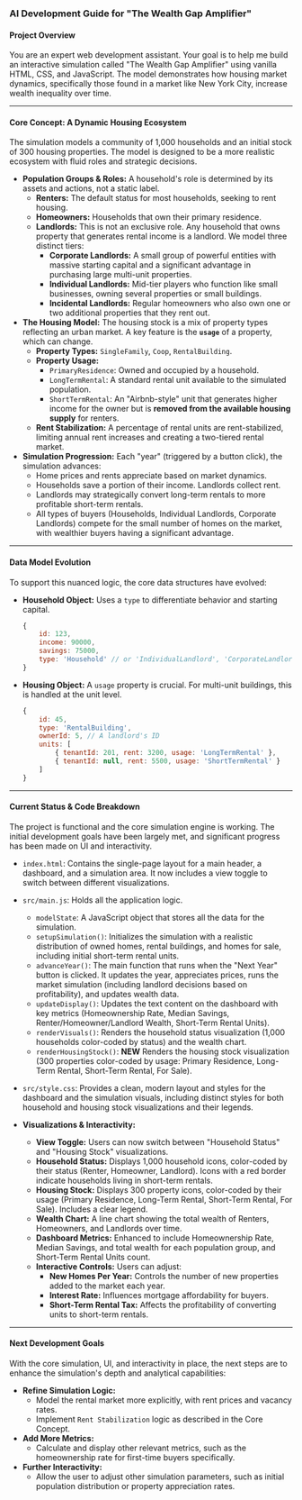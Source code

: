 ### AI Development Guide for "The Wealth Gap Amplifier"

#### Project Overview

You are an expert web development assistant. Your goal is to help me build an interactive simulation called "The Wealth Gap Amplifier" using vanilla HTML, CSS, and JavaScript. The model demonstrates how housing market dynamics, specifically those found in a market like New York City, increase wealth inequality over time.

-----

#### Core Concept: A Dynamic Housing Ecosystem

The simulation models a community of 1,000 households and an initial stock of 300 housing properties. The model is designed to be a more realistic ecosystem with fluid roles and strategic decisions.

  * **Population Groups & Roles:** A household's role is determined by its assets and actions, not a static label.
      * **Renters:** The default status for most households, seeking to rent housing.
      * **Homeowners:** Households that own their primary residence.
      * **Landlords:** This is not an exclusive role. Any household that owns property that generates rental income is a landlord. We model three distinct tiers:
          * **Corporate Landlords:** A small group of powerful entities with massive starting capital and a significant advantage in purchasing large multi-unit properties.
          * **Individual Landlords:** Mid-tier players who function like small businesses, owning several properties or small buildings.
          * **Incidental Landlords:** Regular homeowners who also own one or two additional properties that they rent out.
  * **The Housing Model:** The housing stock is a mix of property types reflecting an urban market. A key feature is the **`usage`** of a property, which can change.
      * **Property Types:** `SingleFamily`, `Coop`, `RentalBuilding`.
      * **Property Usage:**
          * `PrimaryResidence`: Owned and occupied by a household.
          * `LongTermRental`: A standard rental unit available to the simulated population.
          * `ShortTermRental`: An "Airbnb-style" unit that generates higher income for the owner but is **removed from the available housing supply** for renters.
      * **Rent Stabilization:** A percentage of rental units are rent-stabilized, limiting annual rent increases and creating a two-tiered rental market.
  * **Simulation Progression:** Each "year" (triggered by a button click), the simulation advances:
      * Home prices and rents appreciate based on market dynamics.
      * Households save a portion of their income. Landlords collect rent.
      * Landlords may strategically convert long-term rentals to more profitable short-term rentals.
      * All types of buyers (Households, Individual Landlords, Corporate Landlords) compete for the small number of homes on the market, with wealthier buyers having a significant advantage.

-----

#### Data Model Evolution

To support this nuanced logic, the core data structures have evolved:

  * **Household Object:** Uses a `type` to differentiate behavior and starting capital.

    ```javascript
    {
        id: 123,
        income: 90000,
        savings: 75000,
        type: 'Household' // or 'IndividualLandlord', 'CorporateLandlord'
    }
    ```

  * **Housing Object:** A `usage` property is crucial. For multi-unit buildings, this is handled at the unit level.

    ```javascript
    {
        id: 45,
        type: 'RentalBuilding',
        ownerId: 5, // A landlord's ID
        units: [
            { tenantId: 201, rent: 3200, usage: 'LongTermRental' },
            { tenantId: null, rent: 5500, usage: 'ShortTermRental' }
        ]
    }
    ```

-----

#### Current Status & Code Breakdown

The project is functional and the core simulation engine is working. The initial development goals have been largely met, and significant progress has been made on UI and interactivity.

*   `index.html`: Contains the single-page layout for a main header, a dashboard, and a simulation area. It now includes a view toggle to switch between different visualizations.
*   `src/main.js`: Holds all the application logic.
    *   `modelState`: A JavaScript object that stores all the data for the simulation.
    *   `setupSimulation()`: Initializes the simulation with a realistic distribution of owned homes, rental buildings, and homes for sale, including initial short-term rental units.
    *   `advanceYear()`: The main function that runs when the "Next Year" button is clicked. It updates the year, appreciates prices, runs the market simulation (including landlord decisions based on profitability), and updates wealth data.
    *   `updateDisplay()`: Updates the text content on the dashboard with key metrics (Homeownership Rate, Median Savings, Renter/Homeowner/Landlord Wealth, Short-Term Rental Units).
    *   `renderVisuals()`: Renders the household status visualization (1,000 households color-coded by status) and the wealth chart.
    *   `renderHousingStock()`: **NEW** Renders the housing stock visualization (300 properties color-coded by usage: Primary Residence, Long-Term Rental, Short-Term Rental, For Sale).
*   `src/style.css`: Provides a clean, modern layout and styles for the dashboard and the simulation visuals, including distinct styles for both household and housing stock visualizations and their legends.

*   **Visualizations & Interactivity:**
    *   **View Toggle:** Users can now switch between "Household Status" and "Housing Stock" visualizations.
    *   **Household Status:** Displays 1,000 household icons, color-coded by their status (Renter, Homeowner, Landlord). Icons with a red border indicate households living in short-term rentals.
    *   **Housing Stock:** Displays 300 property icons, color-coded by their usage (Primary Residence, Long-Term Rental, Short-Term Rental, For Sale). Includes a clear legend.
    *   **Wealth Chart:** A line chart showing the total wealth of Renters, Homeowners, and Landlords over time.
    *   **Dashboard Metrics:** Enhanced to include Homeownership Rate, Median Savings, and total wealth for each population group, and Short-Term Rental Units count.
    *   **Interactive Controls:** Users can adjust:
        *   **New Homes Per Year:** Controls the number of new properties added to the market each year.
        *   **Interest Rate:** Influences mortgage affordability for buyers.
        *   **Short-Term Rental Tax:** Affects the profitability of converting units to short-term rentals.

-----

#### Next Development Goals

With the core simulation, UI, and interactivity in place, the next steps are to enhance the simulation's depth and analytical capabilities:

*   **Refine Simulation Logic:**
    *   Model the rental market more explicitly, with rent prices and vacancy rates.
    *   Implement `Rent Stabilization` logic as described in the Core Concept.
*   **Add More Metrics:**
    *   Calculate and display other relevant metrics, such as the homeownership rate for first-time buyers specifically.
*   **Further Interactivity:**
    *   Allow the user to adjust other simulation parameters, such as initial population distribution or property appreciation rates.
